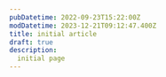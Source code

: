 ```yaml
---
pubDatetime: 2022-09-23T15:22:00Z
modDatetime: 2023-12-21T09:12:47.400Z
title: initial article
draft: true
description:
  initial page
---
```

